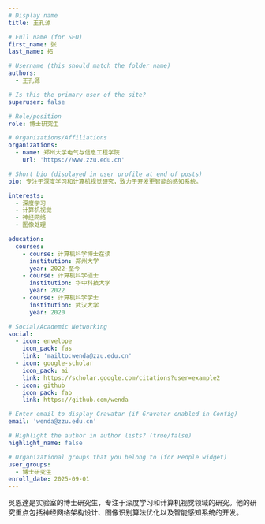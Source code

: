 ```yaml
---
# Display name
title: 王孔源

# Full name (for SEO)
first_name: 张
last_name: 拓

# Username (this should match the folder name)
authors:
  - 王孔源

# Is this the primary user of the site?
superuser: false

# Role/position
role: 博士研究生

# Organizations/Affiliations
organizations:
  - name: 郑州大学电气与信息工程学院
    url: 'https://www.zzu.edu.cn'

# Short bio (displayed in user profile at end of posts)
bio: 专注于深度学习和计算机视觉研究，致力于开发更智能的感知系统。

interests:
  - 深度学习
  - 计算机视觉
  - 神经网络
  - 图像处理

education:
  courses:
    - course: 计算机科学博士在读
      institution: 郑州大学
      year: 2022-至今
    - course: 计算机科学硕士
      institution: 华中科技大学
      year: 2022
    - course: 计算机科学学士
      institution: 武汉大学
      year: 2020

# Social/Academic Networking
social:
  - icon: envelope
    icon_pack: fas
    link: 'mailto:wenda@zzu.edu.cn'
  - icon: google-scholar
    icon_pack: ai
    link: https://scholar.google.com/citations?user=example2
  - icon: github
    icon_pack: fab
    link: https://github.com/wenda

# Enter email to display Gravatar (if Gravatar enabled in Config)
email: 'wenda@zzu.edu.cn'

# Highlight the author in author lists? (true/false)
highlight_name: false

# Organizational groups that you belong to (for People widget)
user_groups:
  - 博士研究生
enroll_date: 2025-09-01
---
```


吳恩達是实验室的博士研究生，专注于深度学习和计算机视觉领域的研究。他的研究重点包括神经网络架构设计、图像识别算法优化以及智能感知系统的开发。
